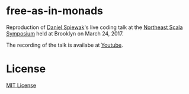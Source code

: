 # free-as-in-monads

Reproduction of [Daniel Spiewak](https://github.com/djspiewak)'s live coding talk at the [Northeast Scala Symposium](http://www.nescala.org/) held at Brooklyn on March 24, 2017.

The recording of the talk is availabe at [Youtube](https://youtu.be/aKUQUIHRGec).

# License
[MIT License](LICENSE)
